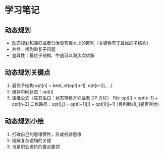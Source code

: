 # 学习笔记



## 动态规划

- 动态规划和递归或者分治没有根本上的区别（关键看有无最优的子结构）
- 共性：找到重复子问题
- 差异性：最优子结构、中途可以淘汰次优解



## 动态规划关键点

1. 最优子结构 opt[n] = best_of(opt[n-1], opt[n-2], …)
2. 储存中间状态：opt[i]
3. 递推公式（美其名曰：状态转移方程或者 DP 方程）
   Fib: opt[i] = opt[n-1] + opt[n-2]
   二维路径：opt[i,j] = opt[i+1][j] + opt[i][j+1] (且判断a[i,j]是否空地）



## 动态规划小结

1. 打破自己的思维惯性，形成机器思维
2. 理解复杂逻辑的关键
3. 也是职业进阶的要点要领